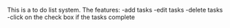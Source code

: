 This is a to do list system.
The features:
-add tasks
-edit tasks
-delete tasks
-click on the check box if the tasks complete
